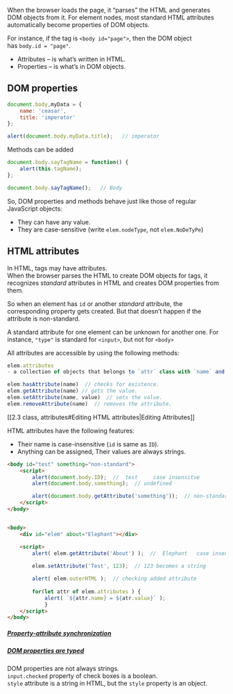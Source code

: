 

When the browser loads the page, it “parses” the HTML and generates DOM objects from it. For element nodes, most standard HTML attributes automatically become properties of DOM objects.    

For instance, if the tag is `<body id="page">`, then the DOM object has `body.id = "page"`.
- Attributes – is what’s written in HTML.
- Properties – is what’s in DOM objects.

## DOM properties

```js
document.body,myData = {
	name: 'ceasar',
	title: 'imperator'
};

alert(document.body.myData.title);   // imperator
```

Methods can be added
```js
document.body.sayTagName = function() {
	alert(this.tagName);
};

document.body.sayTagName();   // Body
```

So, DOM properties and methods behave just like those of regular JavaScript objects:

- They can have any value.
- They are case-sensitive (write `elem.nodeType`, not `elem.NoDeTyPe`)


## HTML attributes

In HTML, tags may have attributes.     
When the browser parses the HTML to create DOM objects for tags, it recognizes _standard_ attributes in HTML and creates DOM properties from them.    

So when an element has `id` or another _standard_ attribute, the corresponding property gets created. But that doesn’t happen if the attribute is non-standard.     

A standard attribute for one element can be unknown for another one. For instance, `"type"` is standard for `<input>`, but not for `<body>`     


All attributes are accessible by using the following methods:
```js
elem.attributes 
- a collection of objects that belongs to `attr` class with `name` and `value` properties.  (is iterable)

elem.hasAttribute(name)  // checks for existence.
elem.getAttribute(name) // gets the value.
elem.setAttribute(name, value)  // sets the value.
elem.removeAttribute(name)  // removes the attribute.
```

[[2.3 class, attributes#Editing HTML attributes|Editing Attributes]]

HTML attributes have the following features:
- Their name is case-insensitive (`id` is same as `ID`).
- Anything can be assigned, Their values are always strings.

```html
<body id="test" something="non-standard">
	<script>
		alert(document.body.ID);  //  test     case insensitve
		alert(document.body.something);  // undefined

		alert(document.body.getAttribute('something'));  // non-standard
	</script>
</body>


<body>
	<div id="elem" about="Elephant"></div>

	<script>
		alert( elem.getAttribute('About') );  //  Elephant   case insensitve
		
		elem.setAttribute('Test', 123);  // 123 becomes a string

		alert( elem.outerHTML );  // checking added attribute
		
		for(let attr of elem.attributes ) {
			alert( `${attr.name} = ${atr.value}` );
			}
	</script>
</body>
```




##### [Property-attribute synchronization](https://javascript.info/dom-attributes-and-properties#property-attribute-synchronization)

##### [DOM properties are typed](https://javascript.info/dom-attributes-and-properties#dom-properties-are-typed)
DOM properties are not always strings.     
`input.checked` property of check boxes is a boolean.    
`style` attribute is a string in HTML, but the `style` property is an object.    